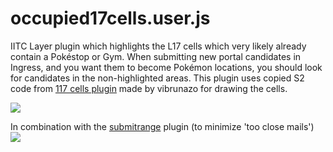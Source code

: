 # occupied17cells.user.js

IITC Layer plugin which highlights the L17 cells which very likely already contain a Pokéstop or Gym.
When submitting new portal candidates in Ingress, and you want them to become Pokémon locations, you should look for candidates in the non-highlighted areas.
This plugin uses copied S2 code from <a href="https://raw.githubusercontent.com/vibrunazo/l17cells/master/l17cells.user.js">117 cells plugin</a> made by vibrunazo for drawing the cells.

<img src="https://github.com/Wintervorst/iitc/raw/master/plugins/occupied17cells/assets/occupiedcell1.png" />

In combination with the <a href="https://github.com/Wintervorst/iitc/raw/master/plugins/occupied17cells">submitrange</a> plugin (to minimize 'too close mails')<br/>
<img src="https://github.com/Wintervorst/iitc/raw/master/plugins/occupied17cells/assets/occupiedcellwithsubmitrange1.png" />
